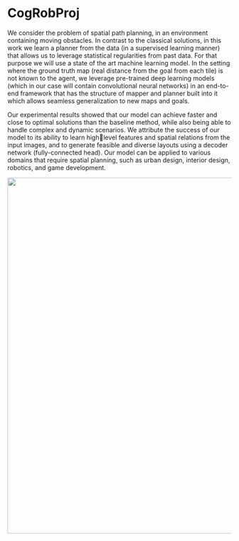 ﻿# CogRobProj
We consider the problem of spatial path planning, in an environment containing
moving obstacles. In contrast to the classical solutions, in this work we learn a planner
from the data (in a supervised learning manner) that allows us to leverage statistical
regularities from past data. For that purpose we will use a state of the art machine
learning model. In the setting where the ground truth map (real distance from the
goal from each tile) is not known to the agent, we leverage pre-trained deep learning
models (which in our case will contain convolutional neural networks) in an end-to-end
framework that has the structure of mapper and planner built into it which allows
seamless generalization to new maps and goals.

Our experimental results showed that our model can achieve faster and
close to optimal solutions than the baseline method, while also being able to handle complex
and dynamic scenarios. We attribute the success of our model to its ability to learn highlevel features and spatial relations from the input images, and to generate feasible and
diverse layouts using a decoder network (fully-connected head). Our model can be applied
to various domains that require spatial planning, such as urban design, interior design,
robotics, and game development.


<p align="center">
	<img src="https://user-images.githubusercontent.com/81311717/233570278-2ca55799-f673-48c9-9ea4-3dbe4494caa3.png" width="800">
</p>

